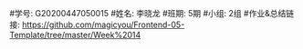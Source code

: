 #学号: G20200447050015
#姓名: 李晓龙
#班期: 5期
#小组: 2组
#作业&总结链接: https://github.com/magicyou/Frontend-05-Template/tree/master/Week%2014